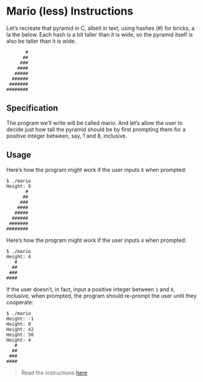 # Mario (less) Instructions

Let’s recreate that pyramid in C, albeit in text, using hashes (#) for bricks, a la the below. Each hash is a bit taller than it is wide, so the pyramid itself is also be taller than it is wide.

```
       #
      ##
     ###
    ####
   #####
  ######
 #######
########

```


## Specification
The program we’ll write will be called mario. And let’s allow the user to decide just how tall the pyramid should be by first prompting them for a positive integer between, say, 1 and 8, inclusive.


## Usage
Here’s how the program might work if the user inputs `8` when prompted:

```
$ ./mario
Height: 8
       #
      ##
     ###
    ####
   #####
  ######
 #######
########
```

Here’s how the program might work if the user inputs `4` when prompted:

```
$ ./mario
Height: 4
   #
  ##
 ###
####
```

If the user doesn’t, in fact, input a positive integer between `1` and `8`, inclusive, when prompted, the program should re-prompt the user until they cooperate:

```
$ ./mario
Height: -1
Height: 0
Height: 42
Height: 50
Height: 4
   #
  ##
 ###
####
```

>Read the instructions [here](https://cs50.harvard.edu/x/2021/psets/1/mario/less/)
